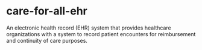 # care-for-all-ehr
An electronic health record (EHR) system that provides healthcare organizations with a system to record patient encounters for reimbursement and continuity of care purposes.
